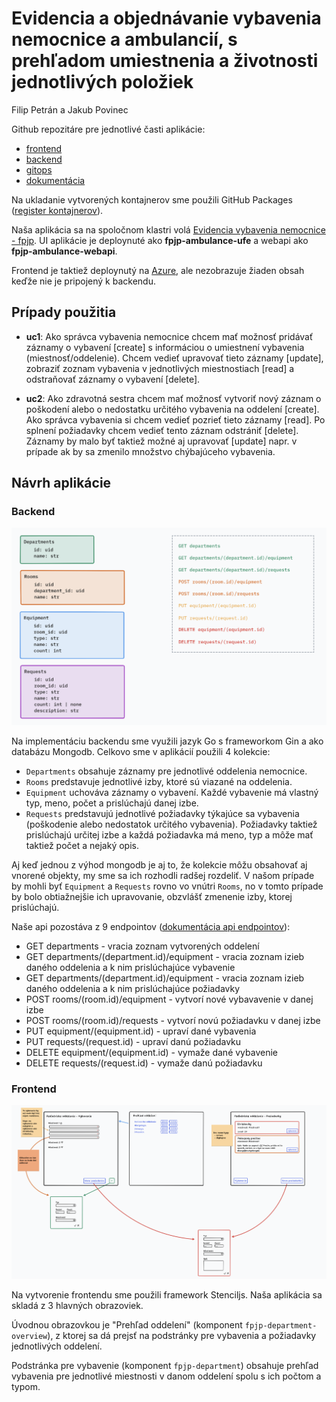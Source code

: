 # Evidencia a objednávanie vybavenia nemocnice a ambulancií, s prehľadom umiestnenia a životnosti jednotlivých položiek

Filip Petrán a Jakub Povinec

Github repozitáre pre jednotlivé časti aplikácie:
- [frontend](https://github.com/ns-super-team/fpjp-ambulance-ufe)
- [backend](https://github.com/ns-super-team/fpjp-ambulance-webapi)
- [gitops](https://github.com/ns-super-team/fpjp-ambulance-gitops)
- [dokumentácia](https://github.com/ns-super-team/fpjp-docs)

Na ukladanie vytvorených kontajnerov sme použili GitHub Packages ([register kontajnerov](https://github.com/orgs/ns-super-team/packages)).

Naša aplikácia sa na spoločnom klastri volá [Evidencia vybavenia nemocnice - fpjp](https://wac-24.westeurope.cloudapp.azure.com/ui/fpjp-department/). UI aplikácie je deploynuté ako **fpjp-ambulance-ufe** a webapi ako **fpjp-ambulance-webapi**. 

Frontend je taktiež deploynutý na [Azure](https://fpjp-ambulance.azurewebsites.net), ale nezobrazuje žiaden obsah keďže nie je pripojený k backendu.

## Prípady použitia
- **uc1**: Ako správca vybavenia nemocnice chcem mať možnosť pridávať záznamy o vybavení [create] s informáciou o umiestnení vybavenia (miestnosť/oddelenie). Chcem vedieť upravovať tieto záznamy [update], zobraziť zoznam vybavenia v jednotlivých miestnostiach [read] a odstraňovať záznamy o vybavení [delete].

- **uc2**: Ako zdravotná sestra chcem mať možnosť vytvoriť nový záznam o poškodení alebo o nedostatku určitého vybavenia na oddelení [create]. Ako správca vybavenia si chcem vedieť pozrieť tieto záznamy [read]. Po splnení požiadavky chcem vedieť tento záznam odstrániť [delete]. Záznamy by malo byť taktiež možné aj upravovať [update] napr. v prípade ak by sa zmenilo množstvo chýbajúceho vybavenia.

## Návrh aplikácie
### Backend
![návrh kolekcii a api](imgs/navrh_api.png)

Na implementáciu backendu sme využili jazyk Go s frameworkom Gin a ako databázu Mongodb. Celkovo sme v aplikácií použili 4 kolekcie:
- `Departments` obsahuje záznamy pre jednotlivé oddelenia nemocnice.
- `Rooms` predstavuje jednotlivé izby, ktoré sú viazané na oddelenia.
- `Equipment` uchováva záznamy o vybavení. Každé vybavenie má vlastný typ, meno, počet a prislúchajú danej izbe.
- `Requests` predstavujú jednotlivé požiadavky týkajúce sa vybavenia (poškodenie alebo nedostatok určitého vybavenia). Požiadavky taktiež prislúchajú určitej izbe a každá požiadavka má meno, typ a môže mať taktiež počet a nejaký opis.

Aj keď jednou z výhod mongodb je aj to, že kolekcie môžu obsahovať aj vnorené objekty, my sme sa ich rozhodli radšej rozdeliť. V našom prípade by mohli byť `Equipment` a `Requests` rovno vo vnútri `Rooms`, no v tomto prípade by bolo obtiažnejšie ich upravovanie, obzvlášť zmenenie izby, ktorej prislúchajú.

Naše api pozostáva z 9 endpointov ([dokumentácia api endpointov](https://ns-super-team.github.io/fpjp-docs/)):
- GET departments - vracia zoznam vytvorených oddelení
- GET departments/(department.id)/equipment - vracia zoznam izieb daného oddelenia a k nim prislúchajúce vybavenie
- GET departments/(department.id)/equipment - vracia zoznam izieb daného oddelenia a k nim prislúchajúce požiadavky
- POST rooms/(room.id)/equipment - vytvorí nové vybavavenie v danej izbe 
- POST rooms/(room.id)/requests - vytvorí novú požiadavku v danej izbe
- PUT equipment/(equipment.id) - upraví dané vybavenia
- PUT requests/(request.id) - upraví danú požiadavku
- DELETE equipment/(equipment.id) - vymaže dané vybavenie
- DELETE requests/(request.id) - vymaže danú požiadavku

### Frontend
![návrh ui](imgs/navrh_aplikacie.png)

Na vytvorenie frontendu sme použili framework Stenciljs. Naša aplikácia sa skladá z 3 hlavných obrazoviek. 

Úvodnou obrazovkou je "Prehľad oddelení" (komponent `fpjp-department-overview`), z ktorej sa dá prejsť na podstránky pre vybavenia a požiadavky jednotlivých oddelení. 

Podstránka pre vybavenie (komponent `fpjp-department`) obsahuje prehľad vybavenia pre jednotlivé miestnosti v danom oddelení spolu s ich počtom a typom.

